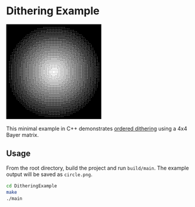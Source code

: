 # Dithering Example

![Example image](circle.png)

This minimal example in C++ demonstrates [ordered dithering](https://en.wikipedia.org/wiki/Ordered_dithering) using a 4x4 Bayer matrix.

## Usage

From the root directory, build the project and run `build/main`. The example output will be saved as `circle.png`.

```sh
cd DitheringExample
make
./main
```
